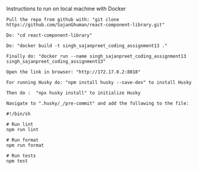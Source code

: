 Instructions to run on local machine with Docker

    Pull the repo from github with: "git clone https://github.com/SajanGhuman/react-component-library.git"

    Do: "cd react-component-library"

    Do: "docker build -t singh_sajanpreet_coding_assignment13 ."

    Finally do: "docker run --name singh_sajanpreet_coding_assignment13 singh_sajanpreet_coding_assignment13"

    Open the link in browser: "http://172.17.0.2:8018"

    For running Husky do: "npm install husky --save-dev" to install Husky

    Then do :  "npx husky install" to initialize Husky

    Navigate to ".husky/_/pre-commit" and add the following to the file:
    
    #!/bin/sh

    # Run lint
    npm run lint

    # Run format
    npm run format

    # Run tests
    npm test
    
